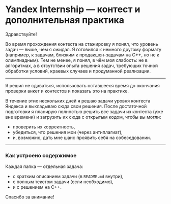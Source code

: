 # Yandex Internship — контест и дополнительная практика

Здравствуйте!

Во время прохождения контеста на стажировку я понял, что уровень задач — выше, чем я ожидал. Я готовился к немного другому формату (например, к задачам, близким к продакшен-задачам на C++, но не к олимпиадным). Тем не менее, я понял, в чём моя слабость: не в алгоритмах, а в отсутствии опыта решения задач, требующих точной обработки условий, краевых случаев и продуманной реализации.

---

Я решил не сдаваться, использовать оставшееся время до окончания проверки анкет и контестов и показать это на практике.

В течение этих нескольких дней я решаю задачи уровня контеста Яндекса и выкладываю сюда свои решения. После достаточной подготовки я планирую полностью решить все задачи из контеста (уже вне времени) и загрузить их сюда с открытым кодом, чтобы вы могли:
- проверить их корректность,
- убедиться, что решения мои (через антиплагиат),
- и, возможно, дать мне шанс проявить себя на собеседовании.

---

### Как устроено содержимое

Каждая папка — отдельная задача:
- с кратким описанием задачи (в `README.md` внутри),
- с полным текстом задачи (если необходимо),
- и с решением на C++.

Спасибо за внимание!
